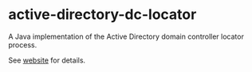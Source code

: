 # active-directory-dc-locator
A Java implementation of the Active Directory domain controller locator process.

See [website](https://michael-o.github.io/active-directory-dc-locator/) for details.

